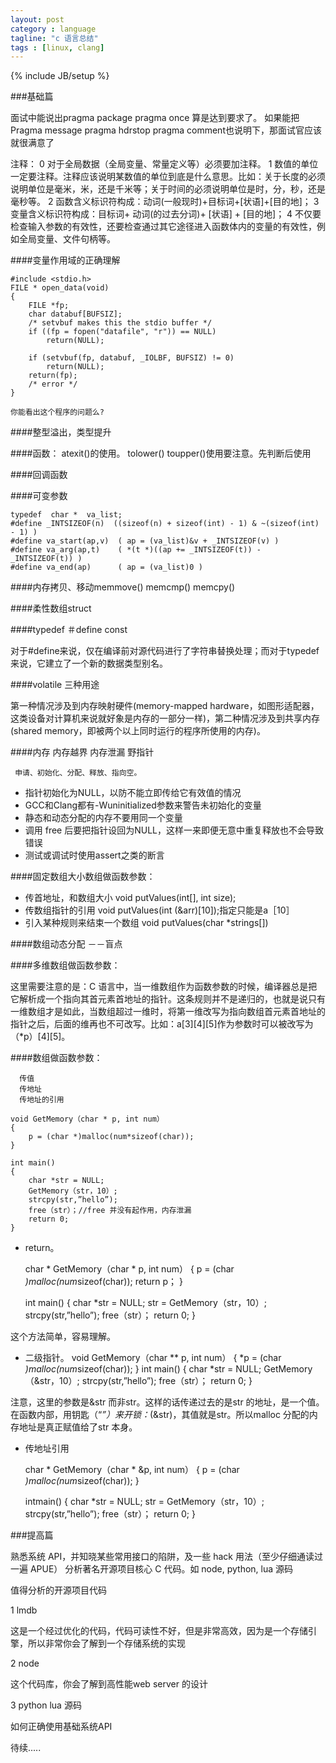 ```yaml
---
layout: post
category : language
tagline: "c 语言总结"
tags : [linux, clang]
---
```

{% include JB/setup %}

###基础篇

面试中能说出pragma  package  pragma  once  算是达到要求了。
如果能把Pragma  message   pragma  hdrstop  pragma  comment也说明下，那面试官应该就很满意了

注释：
0 对于全局数据（全局变量、常量定义等）必须要加注释。
1 数值的单位一定要注释。注释应该说明某数值的单位到底是什么意思。比如：关于长度的必须说明单位是毫米，米，还是千米等；关于时间的必须说明单位是时，分，秒，还是毫秒等。
2 函数含义标识符构成：动词(一般现时)+目标词+[状语]+[目的地]；
3 变量含义标识符构成：目标词+ 动词(的过去分词)+ [状语] + [目的地]；
4 不仅要检查输入参数的有效性，还要检查通过其它途径进入函数体内的变量的有效性，例如全局变量、文件句柄等。

####变量作用域的正确理解

    #include <stdio.h>
    FILE * open_data(void)
    {
        FILE *fp;
        char databuf[BUFSIZ];
        /* setvbuf makes this the stdio buffer */
        if ((fp = fopen("datafile", "r")) == NULL)
            return(NULL);

        if (setvbuf(fp, databuf, _IOLBF, BUFSIZ) != 0)
            return(NULL);
        return(fp);
        /* error */
    }

    你能看出这个程序的问题么?

####整型溢出，类型提升

####函数：
    atexit()的使用。
    tolower()  toupper()使用要注意。先判断后使用

####回调函数

####可变参数

    typedef  char *  va_list;
    #define _INTSIZEOF(n)  ((sizeof(n) + sizeof(int) - 1) & ~(sizeof(int) - 1) )
    #define va_start(ap,v)  ( ap = (va_list)&v + _INTSIZEOF(v) )
    #define va_arg(ap,t)    ( *(t *)((ap += _INTSIZEOF(t)) - _INTSIZEOF(t)) )
    #define va_end(ap)      ( ap = (va_list)0 )

####内存拷贝、移动memmove() memcmp()   memcpy()

####柔性数组struct

####typedef   ＃define   const

对于#define来说，仅在编译前对源代码进行了字符串替换处理；而对于typedef来说，它建立了一个新的数据类型别名。

####volatile 三种用途

第一种情况涉及到内存映射硬件(memory-mapped hardware，如图形适配器，这类设备对计算机来说就好象是内存的一部分一样)，第二种情况涉及到共享内存(shared memory，即被两个以上同时运行的程序所使用的内存)。

####内存   内存越界  内存泄漏  野指针

     申请、初始化、分配、释放、指向空。

* 指针初始化为NULL，以防不能立即传给它有效值的情况
* GCC和Clang都有-Wuninitialized参数来警告未初始化的变量
* 静态和动态分配的内存不要用同一个变量
* 调用 free 后要把指针设回为NULL，这样一来即便无意中重复释放也不会导致错误
* 测试或调试时使用assert之类的断言

####固定数组大小数组做函数参数：

* 传首地址，和数组大小    void putValues(int[], int size);
* 传数组指针的引用   void putValues(int (&arr)[10]);指定只能是a［10］
* 引入某种规则来结束一个数组   void putValues(char *strings[])

####数组动态分配 －－盲点

####多维数组做函数参数：

这里需要注意的是：C 语言中，当一维数组作为函数参数的时候，编译器总是把它解析成一个指向其首元素首地址的指针。这条规则并不是递归的，也就是说只有一维数组才是如此，当数组超过一维时，将第一维改写为指向数组首元素首地址的指针之后，后面的维再也不可改写。比如：a[3][4][5]作为参数时可以被改写为（*p）[4][5]。

####数组做函数参数：

      传值
      传地址
      传地址的引用

    void GetMemory（char * p, int num）
    {
        p = (char *)malloc(num*sizeof(char));
    }

    int main()
    {
        char *str = NULL;
        GetMemory（str，10）;
        strcpy(str,”hello”);
        free（str）；//free 并没有起作用，内存泄漏
        return 0;
    }

* return。

    char * GetMemory（char * p, int num）
    {
        p = (char *)malloc(num*sizeof(char));
        return p；
    }

    int main()
    {
        char *str = NULL;
        str = GetMemory（str，10）;
        strcpy(str,”hello”);
        free（str）；
        return 0;
    }

这个方法简单，容易理解。

* 二级指针。
    void GetMemory（char ** p, int num）
    {
        *p = (char *)malloc(num*sizeof(char));
    }
    int main()
    {
        char *str = NULL;
        GetMemory（&str，10）;
        strcpy(str,”hello”);
        free（str）；
        return 0;
    }

注意，这里的参数是&str 而非str。这样的话传递过去的是str 的地址，是一个值。
在函数内部，用钥匙（“*”）来开锁：*(&str)，其值就是str。所以malloc 分配的内存地址是真正赋值给了str 本身。

* 传地址引用

    char * GetMemory（char * &p, int num）
    {
        p = (char *)malloc(num*sizeof(char));
    }

    intmain()
    {
        char *str = NULL;
        str = GetMemory（str，10）;
        strcpy(str,”hello”);
        free（str）；
        return 0;
    }

###提高篇

熟悉系统 API，并知晓某些常用接口的陷阱，及一些 hack 用法（至少仔细通读过一遍 APUE）
分析著名开源项目核心 C 代码。如 node, python, lua 源码

值得分析的开源项目代码

1 lmdb

这是一个经过优化的代码，代码可读性不好，但是非常高效，因为是一个存储引擎，所以非常你会了解到一个存储系统的实现

2 node

这个代码库，你会了解到高性能web server 的设计

3 python lua 源码

如何正确使用基础系统API


待续.....
